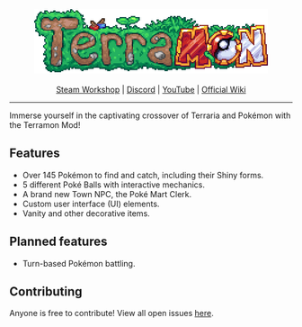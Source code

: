 <div align="center">
<img src="https://raw.githubusercontent.com/JamzOJamz/Terramon/main/Assets/Misc/_Unused/MenuLogoAlt.png"><br><br>
<a href="" target="_blank">Steam Workshop</a> | <a href="https://discord.gg/U8skDEA" target="_blank">Discord</a> | <a href="https://www.youtube.com/@TerramonMod" target="_blank">YouTube</a> | <a href="https://terrariamods.wiki.gg/wiki/Terramon" target="_blank">Official Wiki</a>
</div>

---

Immerse yourself in the captivating crossover of Terraria and Pokémon with the Terramon Mod!

## Features

- Over 145 Pokémon to find and catch, including their Shiny forms.
- 5 different Poké Balls with interactive mechanics.
- A brand new Town NPC, the Poké Mart Clerk.
- Custom user interface (UI) elements.
- Vanity and other decorative items.

## Planned features

- Turn-based Pokémon battling.

## Contributing

Anyone is free to contribute! View all open issues [here](https://github.com/nsfury/Terramon/issues).
